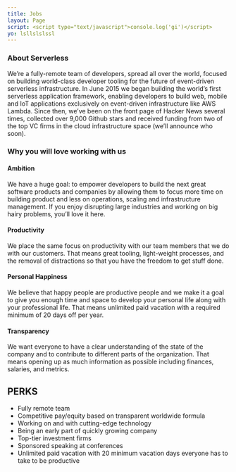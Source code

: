 ```yaml
---
title: Jobs
layout: Page
script: <script type="text/javascript">console.log('gi')</script>
yo: lsllslslssl
---
```


### About Serverless

We’re a fully-remote team of developers, spread all over the world, focused on building world-class developer tooling for the future of event-driven serverless infrastructure. In June 2015 we began building the world’s first serverless application framework, enabling developers to build web, mobile and IoT applications exclusively on event-driven infrastructure like AWS Lambda. Since then, we’ve been on the front page of Hacker News several times, collected over 9,000 Github stars and received funding from two of the top VC firms in the cloud infrastructure space (we’ll announce who soon).

### Why you will love working with us

#### Ambition

We have a huge goal: to empower developers to build the next great software products and companies by allowing them to focus more time on building product and less on operations, scaling and infrastructure management. If you enjoy disrupting large industries and working on big hairy problems, you’ll love it here.

#### Productivity

We place the same focus on productivity with our team members that we do with our customers. That means great tooling, light-weight processes, and the removal of distractions so that you have the freedom to get stuff done.

#### Personal Happiness

We believe that happy people are productive people and we make it a goal to give you enough time and space to develop your personal life along with your professional life. That means unlimited paid vacation with a required minimum of 20 days off per year.

#### Transparency

We want everyone to have a clear understanding of the state of the company and to contribute to different parts of the organization. That means opening up as much information as possible including finances, salaries, and metrics.

## PERKS

*   Fully remote team
*   Competitive pay/equity based on transparent worldwide formula
*   Working on and with cutting-edge technology
*   Being an early part of quickly growing company
*   Top-tier investment firms
*   Sponsored speaking at conferences
*   Unlimited paid vacation with 20 minimum vacation days everyone has to take to be productive

<div class="lol">

<div id="whr_embed_hook"></div>
</div>
